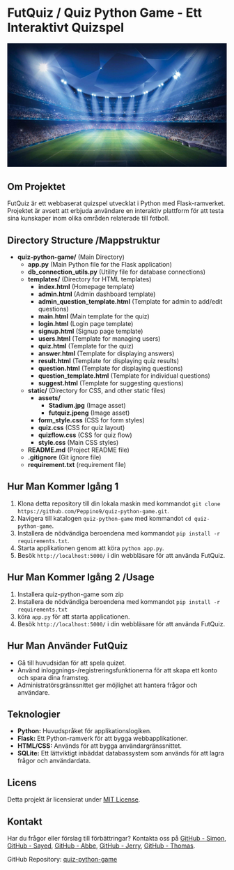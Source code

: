 # FutQuiz / Quiz Python Game - Ett Interaktivt Quizspel

![FutQuiz Banner](https://github.com/Peppino9/quiz-python-game/blob/main/static/assets/stadium.jpg)


## Om Projektet
FutQuiz är ett webbaserat quizspel utvecklat i Python med Flask-ramverket. Projektet är avsett att erbjuda användare en interaktiv plattform för att testa sina kunskaper inom olika områden relaterade till fotboll.


## Directory Structure /Mappstruktur

- **quiz-python-game/** (Main Directory) 
  - **app.py** (Main Python file for the Flask application)
  - **db_connection_utils.py** (Utility file for database connections)
  - **templates/** (Directory for HTML templates)
    - **index.html** (Homepage template)
    - **admin.html** (Admin dashboard template)
    - **admin_question_template.html** (Template for admin to add/edit questions)
    - **main.html** (Main template for the quiz)
    - **login.html** (Login page template)
    - **signup.html** (Signup page template)
    - **users.html** (Template for managing users)
    - **quiz.html** (Template for the quiz)
    - **answer.html** (Template for displaying answers)
    - **result.html** (Template for displaying quiz results)
    - **question.html** (Template for displaying questions)
    - **question_template.html** (Template for individual questions)
    - **suggest.html** (Template for suggesting questions)
  - **static/** (Directory for CSS, and other static files)
    - **assets/**
      - **Stadium.jpg** (Image asset)
      - **futquiz.jpeng** (Image asset)
    - **form_style.css** (CSS for form styles)
    - **quiz.css** (CSS for quiz layout)
    - **quizflow.css** (CSS for quiz flow)
    - **style.css** (Main CSS styles)
  - **README.md** (Project README file)
  - **.gitignore** (Git ignore file)
  - **requirement.txt** (requirement file)



## Hur Man Kommer Igång 1
1. Klona detta repository till din lokala maskin med kommandot `git clone https://github.com/Peppino9/quiz-python-game.git`.
2. Navigera till katalogen `quiz-python-game` med kommandot `cd quiz-python-game`.
3. Installera de nödvändiga beroendena med kommandot `pip install -r requirements.txt`.
4. Starta applikationen genom att köra `python app.py`.
5. Besök `http://localhost:5000/` i din webbläsare för att använda FutQuiz.

## Hur Man Kommer Igång 2 /Usage
1. Installera quiz-python-game som zip
2. Installera de nödvändiga beroendena med kommandot `pip install -r requirements.txt`
3. köra `app.py` för att starta applicationen.
4. Besök `http://localhost:5000/` i din webbläsare för att använda FutQuiz.

## Hur Man Använder FutQuiz
- Gå till huvudsidan för att spela quizet.
- Använd inloggnings-/registreringsfunktionerna för att skapa ett konto och spara dina framsteg.
- Administratörsgränssnittet ger möjlighet att hantera frågor och användare.

## Teknologier
- **Python:** Huvudspråket för applikationslogiken.
- **Flask:** Ett Python-ramverk för att bygga webbapplikationer.
- **HTML/CSS:** Används för att bygga användargränssnittet.
- **SQLite:** Ett lättviktigt inbäddat databassystem som används för att lagra frågor och användardata.

## Licens
Detta projekt är licensierat under [MIT License](https://github.com/Peppino9/quiz-python-game/blob/main/LICENSE).

## Kontakt
Har du frågor eller förslag till förbättringar? Kontakta oss på [GitHub - Simon](https://github.com/Peppino9/), [GitHub - Sayed](https://github.com/Biseda/), [GitHub - Abbe](https://github.com/Abbehamid/), [GitHub - Jerry](https://github.com/jaydiggz/), [GitHub - Thomas](https://github.com/thomasiordanescu/).




GitHub Repository: [quiz-python-game](https://github.com/Peppino9/quiz-python-game)